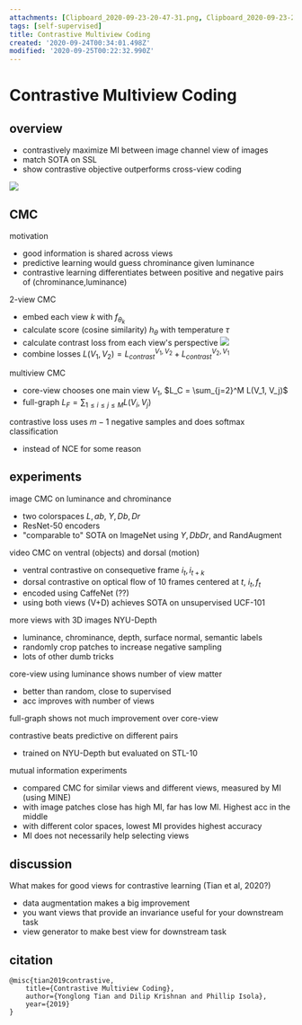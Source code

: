 ```yaml
---
attachments: [Clipboard_2020-09-23-20-47-31.png, Clipboard_2020-09-23-21-06-57.png]
tags: [self-supervised]
title: Contrastive Multiview Coding
created: '2020-09-24T00:34:01.498Z'
modified: '2020-09-25T00:22:32.990Z'
---
```


# Contrastive Multiview Coding

## overview

- contrastively maximize MI between image channel view of images
- match SOTA on SSL
- show contrastive objective outperforms cross-view coding

![](@attachment/Clipboard_2020-09-23-20-47-31.png)

## CMC

motivation
- good information is shared across views
- predictive learning would guess chrominance given luminance
- contrastive learning differentiates between positive and negative pairs of (chrominance,luminance)

2-view CMC
- embed each view $k$ with $f_{\theta_k}$
- calculate score (cosine similarity) $h_\theta$ with temperature $\tau$
- calculate contrast loss from each view's perspective
![](@attachment/Clipboard_2020-09-23-21-06-57.png)
- combine losses $L(V_1, V_2) = L^{V_1, V_2}_{contrast} + L^{V_2, V_1}_{contrast}$

multiview CMC
- core-view chooses one main view $V_1$, $L_C = \sum_{j=2}^M L(V_1, V_j)$
- full-graph $L_F = \sum_{1 \leq i \leq j \leq M} L(V_i, V_j)$

contrastive loss uses $m-1$ negative samples and does softmax classification
- instead of NCE for some reason

## experiments

image CMC on luminance and chrominance
- two colorspaces $L,ab$, $Y, Db,Dr$
- ResNet-50 encoders
- "comparable to" SOTA on ImageNet using $Y, DbDr$, and RandAugment 

video CMC on ventral (objects) and dorsal (motion)
- ventral contrastive on consequetive frame $i_t, i_{t+k}$
- dorsal contrastive on optical flow of 10 frames centered at $t$, $i_t, f_t$
- encoded using CaffeNet (??) 
- using both views (V+D) achieves SOTA on unsupervised UCF-101

more views with 3D images NYU-Depth
- luminance, chrominance, depth, surface normal, semantic labels
- randomly crop patches to increase negative sampling
- lots of other dumb tricks

core-view using luminance shows number of view matter
- better than random, close to supervised
- acc improves with number of views

full-graph shows not much improvement over core-view

contrastive beats predictive on different pairs
- trained on NYU-Depth but evaluated on STL-10

mutual information experiments
- compared CMC for similar views and different views, measured by MI (using MINE)
- with image patches close has high MI, far has low MI. Highest acc in the middle
- with different color spaces, lowest MI provides highest accuracy
- MI does not necessarily help selecting views

## discussion

What makes for good views for contrastive learning (Tian et al, 2020?)
- data augmentation makes a big improvement
- you want views that provide an invariance useful for your downstream task
- view generator to make best view for downstream task


## citation

```
@misc{tian2019contrastive,
    title={Contrastive Multiview Coding},
    author={Yonglong Tian and Dilip Krishnan and Phillip Isola},
    year={2019}
}
```

